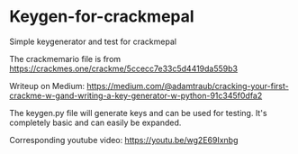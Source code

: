 # Keygen-for-crackmepal
Simple keygenerator and test for crackmepal

The crackmemario file is from https://crackmes.one/crackme/5ccecc7e33c5d4419da559b3

Writeup on Medium: https://medium.com/@adamtraub/cracking-your-first-crackme-w-gand-writing-a-key-generator-w-python-91c345f0dfa2

The keygen.py file will generate keys and can be used for testing.  It's completely basic and can easily be expanded.

Corresponding youtube video: https://youtu.be/wg2E69Ixnbg
